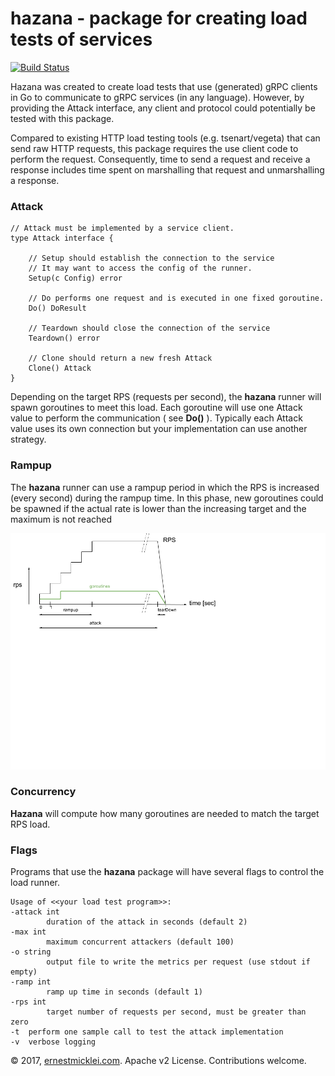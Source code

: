 # hazana - package for creating load tests of services

[![Build Status](https://travis-ci.org/emicklei/hazana.png)](https://travis-ci.org/emicklei/hazana)

Hazana was created to create load tests that use (generated) gRPC clients in Go to communicate to gRPC services (in any language). However, by providing the Attack interface, any client and protocol could potentially be tested with this package.

Compared to existing HTTP load testing tools (e.g. tsenart/vegeta) that can send raw HTTP requests, this package requires the use client code to perform the request. 
Consequently, time to send a request and receive a response includes time spent on marshalling that request and unmarshalling a response.

### Attack

    // Attack must be implemented by a service client.
    type Attack interface {

        // Setup should establish the connection to the service
        // It may want to access the config of the runner.
        Setup(c Config) error

        // Do performs one request and is executed in one fixed goroutine.
        Do() DoResult

        // Teardown should close the connection of the service
        Teardown() error

        // Clone should return a new fresh Attack
        Clone() Attack
    }
    
Depending on the target RPS (requests per second), the **hazana** runner will spawn goroutines to meet this load.
Each goroutine will use one Attack value to perform the communication ( see **Do()** ).
Typically each Attack value uses its own connection but your implementation can use another strategy.

### Rampup
The **hazana** runner can use a rampup period in which the RPS is increased (every second) during the rampup time.
In this phase, new goroutines could be spawned if the actual rate is lower than the increasing target and the maximum is not reached

![](hazana.png)

### Concurrency
**Hazana** will compute how many goroutines are needed to match the target RPS load.

### Flags
Programs that use the **hazana** package will have several flags to control the load runner.

    Usage of <<your load test program>>:
    -attack int
            duration of the attack in seconds (default 2)
    -max int
            maximum concurrent attackers (default 100)
    -o string
            output file to write the metrics per request (use stdout if empty)
    -ramp int
            ramp up time in seconds (default 1)
    -rps int
            target number of requests per second, must be greater than zero
    -t	perform one sample call to test the attack implementation
    -v	verbose logging

© 2017, [ernestmicklei.com](http://ernestmicklei.com).  Apache v2 License. Contributions welcome.
